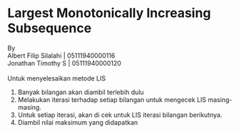 # Largest Monotonically Increasing Subsequence

By <br>
Albert Filip Silalahi | 05111940000116 <br>
Jonathan Timothy S    | 05111940000120 <br>
<br>
Untuk menyelesaikan metode LIS <br>
1. Banyak bilangan akan diambil terlebih dulu
2. Melakukan iterasi terhadap setiap bilangan untuk mengecek LIS masing-masing.
3. Untuk setiap iterasi, akan di cek untuk LIS iterasi bilangan berikutnya.
4. Diambil nilai maksimum yang didapatkan


